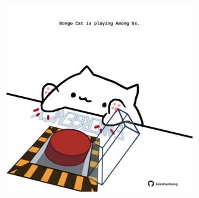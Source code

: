<!-- built at 13/02/2025, 01:27:37 UTC -->
<p align="center">
  <img width="500" height="500" src="./ReadmeImage.svg">
</p>
